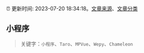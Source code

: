 :alarm_clock: 更新时间: 2023-07-20 18:34:18。[文章来源](/README.md)、[文章分类](/TAGS.md)

## 小程序


> 关键字：`小程序`、`Taro`、`MPVue`、`Wepy`、`Chameleon`




